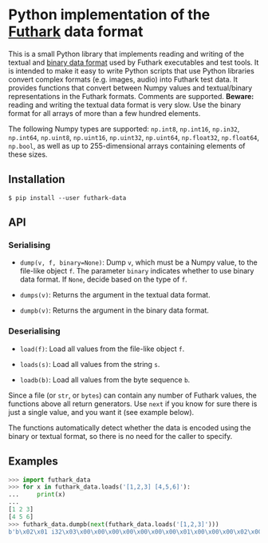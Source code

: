 # Python implementation of the [Futhark](https://github.com/diku-dk/futhark) data format

This is a small Python library that implements reading and writing of
the textual and [binary data
format](https://futhark.readthedocs.io/en/latest/binary-data-format.html)
used by Futhark executables and test tools.  It is intended to make it
easy to write Python scripts that use Python libraries convert complex
formats (e.g. images, audio) into Futhark test data.  It provides
functions that convert between Numpy values and textual/binary
representations in the Futhark formats.  Comments are supported.
**Beware:** reading and writing the textual data format is very slow.
Use the binary format for all arrays of more than a few hundred
elements.

The following Numpy types are supported: `np.int8`, `np.int16`,
`np.in32`, `np.int64`, `np.uint8`, `np.uint16`, `np.uint32`,
`np.uint64`, `np.float32`, `np.float64`, `np.bool`, as well as up to
255-dimensional arrays containing elements of these sizes.

## Installation

```
$ pip install --user futhark-data
```

## API

### Serialising

* `dump(v, f, binary=None)`: Dump `v`, which must be a Numpy value, to
  the file-like object `f`.  The parameter `binary` indicates whether
  to use binary data format.  If ``None``, decide based on the type of
  ``f``.

* `dumps(v)`: Returns the argument in the textual data format.

* `dumpb(v)`: Returns the argument in the binary data format.

### Deserialising

* `load(f)`: Load all values from the file-like object `f`.

* `loads(s)`: Load all values from the string `s`.

* `loadb(b)`: Load all values from the byte sequence `b`.

Since a file (or `str`, or `bytes`) can contain any number of Futhark
values, the functions above all return generators.  Use `next` if you
know for sure there is just a single value, and you want it (see
example below).

The functions automatically detect whether the data is encoded using
the binary or textual format, so there is no need for the caller to
specify.

## Examples

```Python
>>> import futhark_data
>>> for x in futhark_data.loads('[1,2,3] [4,5,6]'):
...     print(x)
...
[1 2 3]
[4 5 6]
>>> futhark_data.dumpb(next(futhark_data.loads('[1,2,3]')))
b'b\x02\x01 i32\x03\x00\x00\x00\x00\x00\x00\x00\x01\x00\x00\x00\x02\x00\x00\x00\x03\x00\x00\x00'
```
